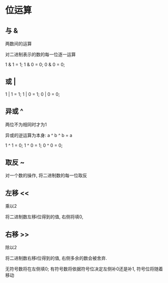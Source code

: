 # 位运算

## 与 &

两数间的运算

对二进制表示的数的每一位逐一运算

1 & 1 = 1;
1 & 0 = 0;
0 & 0 = 0;

## 或 |

1 | 1 = 1;
1 | 0 = 1;
0 | 0 = 0;

## 异或 ^

两位不为相同时才为1

异或的逆运算为本身: a ^ b ^ b = a

1 ^ 1 = 0;
1 ^ 0 = 1;
0 ^ 0 = 0;

## 取反 ~

对一个数的操作, 将二进制数的每一位取反

## 左移 <<

乘以2

将二进制数左移i位得到的值, 右侧将填0,  

## 右移 >>

除以2

将二进制数右移i位得到的值, 右侧多余的数会被舍弃.

无符号数将在左侧填0;
有符号数将依据符号位决定左侧补0还是补1, 符号位将随着移动